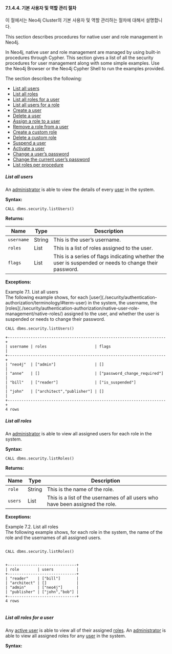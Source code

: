 #### 7.1.4.4. 기본 사용자 및 역할 관리 절차 

<div class="abstract">
	<p>이 절에서는 Neo4j Cluster의 기본 사용자 및 역할 관리하는 절차에 대해서 설명합니다. 
	</p>
</div>
This section describes procedures for native user and role management in Neo4j.


In Neo4j, native user and role management are managed by using built-in procedures through Cypher. This section gives a list of all the security procedures for user management along with some simple examples. Use the Neo4j Browser or the Neo4j Cypher Shell to run the examples provided.

The section describes the following:

-   [List all users](./security/authentication-authorization/native-user-role-management/procedures/#userauth-list-all-users)
-   [List all roles](./security/authentication-authorization/native-user-role-management/procedures/#user-roles-list-all-roles)
-   [List all roles for a user](./security/authentication-authorization/native-user-role-management/procedures/#user-roles-list-all-roles-for-user)
-   [List all users for a role](./security/authentication-authorization/native-user-role-management/procedures/#user-roles-list-all-users-for-role)
-   [Create a user](./security/authentication-authorization/native-user-role-management/procedures/#userauth-add-user)
-   [Delete a user](./security/authentication-authorization/native-user-role-management/procedures/#userauth-delete-user)
-   [Assign a role to a user](./security/authentication-authorization/native-user-role-management/procedures/#user-roles-assign-role-to-user)
-   [Remove a role from a user](./security/authentication-authorization/native-user-role-management/procedures/#user-roles-remove-role-from-user)
-   [Create a custom role](./security/authentication-authorization/native-user-role-management/procedures/#user-roles-create-role)
-   [Delete a custom role](./security/authentication-authorization/native-user-role-management/procedures/#user-roles-delete-role)
-   [Suspend a user](./security/authentication-authorization/native-user-role-management/procedures/#userauth-suspend-user)
-   [Activate a user](./security/authentication-authorization/native-user-role-management/procedures/#userauth-activate-user)
-   [Change a user’s password](./security/authentication-authorization/native-user-role-management/procedures/#userauth-change-users-password)
-   [Change the current user’s password](./security/authentication-authorization/native-user-role-management/procedures/#userauth-change-your-password)
-   [List roles per procedure](./security/authentication-authorization/native-user-role-management/procedures/#list-roles-per-procedure)


##### List all users

An [administrator](./security/authentication-authorization/terminology/#term-administrator) is able to view the details of every [user](./security/authentication-authorization/terminology/#term-user) in the system.

**Syntax:**

`CALL dbms.security.listUsers()`

**Returns:**

| Name       | Type         | Description                              |
| ---------- | ------------ | ---------------------------------------- |
| `username` | String       | This is the user’s username.             |
| `roles`    | List<String> | This is a list of roles assigned to the user. |
| `flags`    | List<String> | This is a series of flags indicating whether the user is suspended or needs to change their password. |

**Exceptions:**

<div class="example">
Example 7.1. List all users
<div class="example-contents">
The following example shows, for each [user](./security/authentication-authorization/terminology/#term-user) in the system, the username, the [roles](./security/authentication-authorization/native-user-role-management/native-roles/) assigned to the user, and whether the user is suspended or needs to change their password.

```
CALL dbms.security.listUsers()
```


```
+---------------------------------------------------------------------+
| username | roles                     | flags                        |
+---------------------------------------------------------------------+
| "neo4j"  | ["admin"]                 | []                           |
| "anne"   | []                        | ["password_change_required"] |
| "bill"   | ["reader"]                | ["is_suspended"]             |
| "john"   | ["architect","publisher"] | []                           |
+---------------------------------------------------------------------+
4 rows
```

</div>
</div>

##### List all roles

An [administrator](./security/authentication-authorization/terminology/#term-administrator) is able to view all assigned users for each role in the system.

**Syntax:**

`CALL dbms.security.listRoles()`

**Returns:**

| Name    | Type         | Description                              |
| ------- | ------------ | ---------------------------------------- |
| `role`  | String       | This is the name of the role.            |
| `users` | List<String> | This is a list of the usernames of all users who have been assigned the role. |

**Exceptions:**

<div class="example">
Example 7.2. List all roles
<div class="example-contents">
The following example shows, for each role in the system, the name of the role and the usernames of all assigned users.
<p/>

<code>
CALL dbms.security.listRoles()
</code>

<pre>
<code>
+------------------------------+
| role        | users          |
+------------------------------+
| "reader"    | ["bill"]       |
| "architect" | []             |
| "admin"     | ["neo4j"]      |
| "publisher" | ["john","bob"] |
+------------------------------+
4 rows
</code>
</pre>
</div>
</div>

##### List all roles for a user

Any [active user](./security/authentication-authorization/terminology/#term-active-user) is able to view all of their assigned [roles](./security/authentication-authorization/native-user-role-management/native-roles/). An [administrator](./security/authentication-authorization/terminology/#term-administrator) is able to view all assigned roles for any [user](./security/authentication-authorization/terminology/#term-user) in the system.

**Syntax:**